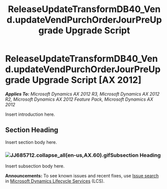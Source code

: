 ﻿---
title: ReleaseUpdateTransformDB40_Vend.updateVendPurchOrderJourPreUpgrade Upgrade Script
TOCTitle: ReleaseUpdateTransformDB40_Vend.updateVendPurchOrderJourPreUpgrade Upgrade Script
ms:assetid: 6db1d078-f87d-1345-c375-cfba2d8168b3
ms:mtpsurl: https://msdn.microsoft.com/en-us/library/JJ685712(v=AX.60)
ms:contentKeyID: 49708913
ms.date: 05/18/2015
mtps_version: v=AX.60
---

# ReleaseUpdateTransformDB40\_Vend.updateVendPurchOrderJourPreUpgrade Upgrade Script [AX 2012]


_**Applies To:** Microsoft Dynamics AX 2012 R3, Microsoft Dynamics AX 2012 R2, Microsoft Dynamics AX 2012 Feature Pack, Microsoft Dynamics AX 2012_

Insert introduction here.

## Section Heading

Insert section body here.

### ![JJ685712.collapse\_all(en-us,AX.60).gif](images/Gg863931.collapse_all(en-us,AX.60).gif "JJ685712.collapse_all(en-us,AX.60).gif")Subsection Heading

Insert subsection body here.

  
**Announcements:** To see known issues and recent fixes, use [Issue search](http://go.microsoft.com/fwlink/?linkid=389258) in [Microsoft Dynamics Lifecycle Services](http://go.microsoft.com/fwlink/?linkid=306505) (LCS).

